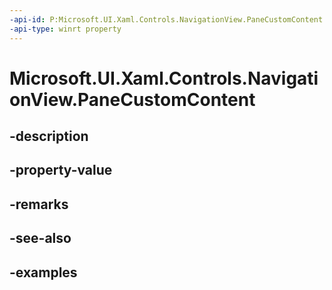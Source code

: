 ```yaml
---
-api-id: P:Microsoft.UI.Xaml.Controls.NavigationView.PaneCustomContent
-api-type: winrt property
---
```


<!-- Property syntax.
public UIElement PaneCustomContent { get;  set; }
-->

# Microsoft.UI.Xaml.Controls.NavigationView.PaneCustomContent

## -description

## -property-value

## -remarks

## -see-also

## -examples

